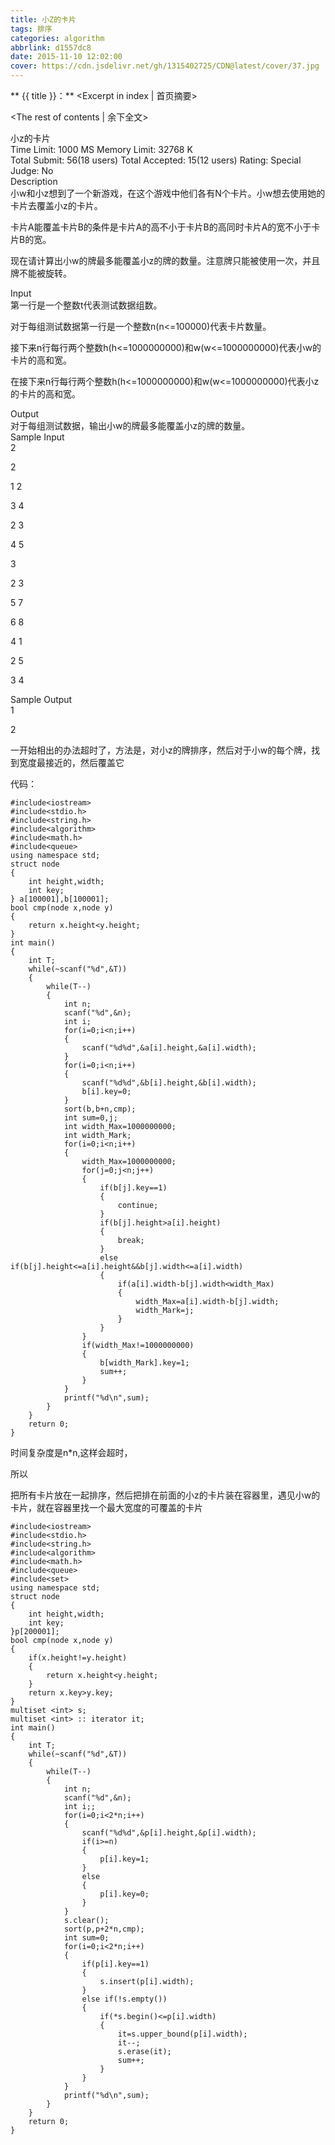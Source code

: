 ```yaml
---
title: 小Z的卡片
tags: 排序
categories: algorithm
abbrlink: d1557dc8
date: 2015-11-10 12:02:00
cover: https://cdn.jsdelivr.net/gh/1315402725/CDN@latest/cover/37.jpg
---
```


** {{ title }}：** <Excerpt in index | 首页摘要>
<!-- more -->
<The rest of contents | 余下全文>

小z的卡片    
Time Limit: 1000 MS	Memory Limit: 32768 K   
Total Submit: 56(18 users)	Total Accepted: 15(12 users)	Rating: 	Special Judge: No   
Description   
小w和小z想到了一个新游戏，在这个游戏中他们各有N个卡片。小w想去使用她的卡片去覆盖小z的卡片。   

卡片A能覆盖卡片B的条件是卡片A的高不小于卡片B的高同时卡片A的宽不小于卡片B的宽。   

现在请计算出小w的牌最多能覆盖小z的牌的数量。注意牌只能被使用一次，并且牌不能被旋转。   

  
Input   
第一行是一个整数t代表测试数据组数。   

对于每组测试数据第一行是一个整数n(n<=100000)代表卡片数量。   

接下来n行每行两个整数h(h<=1000000000)和w(w<=1000000000)代表小w的卡片的高和宽。    

在接下来n行每行两个整数h(h<=1000000000)和w(w<=1000000000)代表小z的卡片的高和宽。    

 
Output   
对于每组测试数据，输出小w的牌最多能覆盖小z的牌的数量。   
Sample Input   
2   

2   

1 2   

3 4   

2 3   

4 5   

3   

2 3   

5 7   
 
6 8   

4 1   

2 5   

3 4    

 
Sample Output   
1   
 
2   

 一开始相出的办法超时了，方法是，对小z的牌排序，然后对于小w的每个牌，找到宽度最接近的，然后覆盖它

代码：

```
#include<iostream>
#include<stdio.h>
#include<string.h>
#include<algorithm>
#include<math.h>
#include<queue>
using namespace std;
struct node 
{
    int height,width;
    int key;
} a[100001],b[100001];
bool cmp(node x,node y)
{
    return x.height<y.height;
}
int main()
{
    int T;
    while(~scanf("%d",&T))
    {
        while(T--)
        {
            int n;
            scanf("%d",&n);
            int i;
            for(i=0;i<n;i++)
            {
                scanf("%d%d",&a[i].height,&a[i].width);
            }
            for(i=0;i<n;i++)
            {
                scanf("%d%d",&b[i].height,&b[i].width);
                b[i].key=0;
            }
            sort(b,b+n,cmp);
            int sum=0,j;
            int width_Max=1000000000;
            int width_Mark;
            for(i=0;i<n;i++)
            {
                width_Max=1000000000;
                for(j=0;j<n;j++)
                {
                    if(b[j].key==1)
                    {
                        continue;
                    }
                    if(b[j].height>a[i].height)
                    {
                        break;
                    }
                    else if(b[j].height<=a[i].height&&b[j].width<=a[i].width)
                    {
                        if(a[i].width-b[j].width<width_Max)
                        {
                            width_Max=a[i].width-b[j].width;
                            width_Mark=j;
                        }
                    }
                }
                if(width_Max!=1000000000)
                {
                    b[width_Mark].key=1;
                    sum++;
                }
            }
            printf("%d\n",sum);
        }
    }
    return 0;
}
```

时间复杂度是n*n,这样会超时，   

所以   

把所有卡片放在一起排序，然后把排在前面的小z的卡片装在容器里，遇见小w的卡片，就在容器里找一个最大宽度的可覆盖的卡片   

```
#include<iostream>
#include<stdio.h>
#include<string.h>
#include<algorithm>
#include<math.h>
#include<queue>
#include<set>
using namespace std;
struct node
{
    int height,width;
    int key;
}p[200001];
bool cmp(node x,node y)
{
    if(x.height!=y.height)
    {
        return x.height<y.height;
    }
    return x.key>y.key;
}
multiset <int> s;
multiset <int> :: iterator it;
int main()
{
    int T;
    while(~scanf("%d",&T))
    {
        while(T--)
        {
            int n;
            scanf("%d",&n);
            int i;;
            for(i=0;i<2*n;i++)
            {
                scanf("%d%d",&p[i].height,&p[i].width);
                if(i>=n)
                {
                    p[i].key=1;
                }
                else
                {
                    p[i].key=0;
                }
            }
            s.clear();
            sort(p,p+2*n,cmp);
            int sum=0;
            for(i=0;i<2*n;i++)
            {
                if(p[i].key==1)
                {
                    s.insert(p[i].width);
                }
                else if(!s.empty())
                {
                    if(*s.begin()<=p[i].width)
                    {
                        it=s.upper_bound(p[i].width);
                        it--;
                        s.erase(it);
                        sum++;
                    }
                }
            }
            printf("%d\n",sum);
        }
    }
    return 0;
}
```